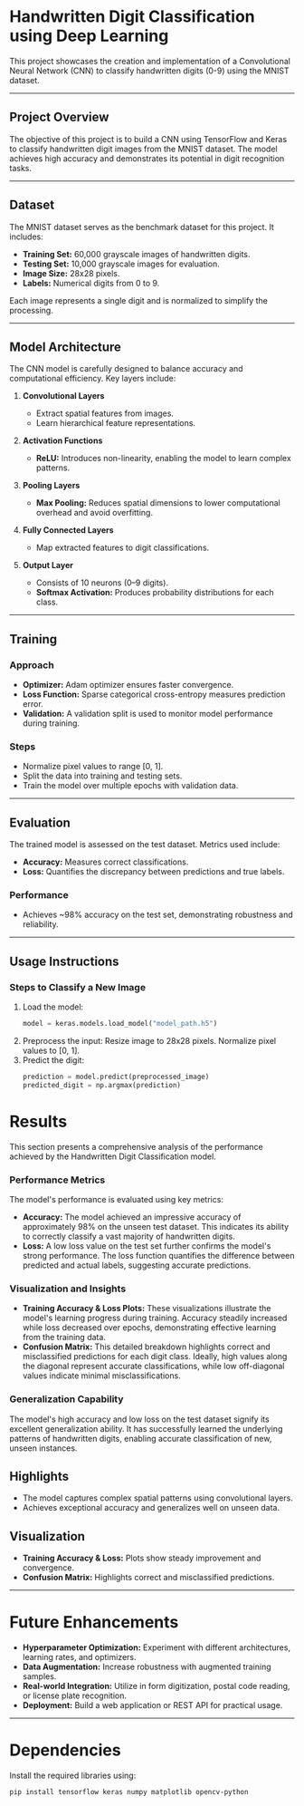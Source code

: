 # Handwritten Digit Classification using Deep Learning

This project showcases the creation and implementation of a Convolutional Neural Network (CNN) to classify handwritten digits (0-9) using the MNIST dataset.

---

## **Project Overview**

The objective of this project is to build a CNN using TensorFlow and Keras to classify handwritten digit images from the MNIST dataset. The model achieves high accuracy and demonstrates its potential in digit recognition tasks.

---

## **Dataset**

The MNIST dataset serves as the benchmark dataset for this project. It includes:

- **Training Set:** 60,000 grayscale images of handwritten digits.
- **Testing Set:** 10,000 grayscale images for evaluation.
- **Image Size:** 28x28 pixels.
- **Labels:** Numerical digits from 0 to 9.

Each image represents a single digit and is normalized to simplify the processing.

---

## **Model Architecture**

The CNN model is carefully designed to balance accuracy and computational efficiency. Key layers include:

1. **Convolutional Layers**  
   - Extract spatial features from images.
   - Learn hierarchical feature representations.

2. **Activation Functions**  
   - **ReLU:** Introduces non-linearity, enabling the model to learn complex patterns.

3. **Pooling Layers**  
   - **Max Pooling:** Reduces spatial dimensions to lower computational overhead and avoid overfitting.

4. **Fully Connected Layers**  
   - Map extracted features to digit classifications.

5. **Output Layer**  
   - Consists of 10 neurons (0–9 digits).
   - **Softmax Activation:** Produces probability distributions for each class.

---

## **Training**

### **Approach**
- **Optimizer:** Adam optimizer ensures faster convergence.
- **Loss Function:** Sparse categorical cross-entropy measures prediction error.
- **Validation:** A validation split is used to monitor model performance during training.

### **Steps**
- Normalize pixel values to range [0, 1].
- Split the data into training and testing sets.
- Train the model over multiple epochs with validation data.

---

## **Evaluation**

The trained model is assessed on the test dataset. Metrics used include:

- **Accuracy:** Measures correct classifications.
- **Loss:** Quantifies the discrepancy between predictions and true labels.

### **Performance**
- Achieves ~98% accuracy on the test set, demonstrating robustness and reliability.

---

## **Usage Instructions**

### **Steps to Classify a New Image**
1. Load the model:
   ```python
   model = keras.models.load_model("model_path.h5")
    ```
2. Preprocess the input:
   Resize image to 28x28 pixels.
   Normalize pixel values to [0, 1].
3. Predict the digit:
   ```python
   prediction = model.predict(preprocessed_image)
   predicted_digit = np.argmax(prediction)
    ```
# Results  
This section presents a comprehensive analysis of the performance achieved by the Handwritten Digit Classification model.

### Performance Metrics

The model's performance is evaluated using key metrics:

* **Accuracy:** The model achieved an impressive accuracy of approximately 98% on the unseen test dataset. This indicates its ability to correctly classify a vast majority of handwritten digits.
* **Loss:** A low loss value on the test set further confirms the model's strong performance. The loss function quantifies the difference between predicted and actual labels, suggesting accurate predictions.

### Visualization and Insights

* **Training Accuracy & Loss Plots:** These visualizations illustrate the model's learning progress during training. Accuracy steadily increased while loss decreased over epochs, demonstrating effective learning from the training data.
* **Confusion Matrix:** This detailed breakdown highlights correct and misclassified predictions for each digit class. Ideally, high values along the diagonal represent accurate classifications, while low off-diagonal values indicate minimal misclassifications.

### Generalization Capability

The model's high accuracy and low loss on the test dataset signify its excellent generalization ability. It has successfully learned the underlying patterns of handwritten digits, enabling accurate classification of new, unseen instances.

## Highlights  
- The model captures complex spatial patterns using convolutional layers.  
- Achieves exceptional accuracy and generalizes well on unseen data.  

## Visualization  
- **Training Accuracy & Loss:** Plots show steady improvement and convergence.  
- **Confusion Matrix:** Highlights correct and misclassified predictions.  

---

# Future Enhancements  

- **Hyperparameter Optimization:** Experiment with different architectures, learning rates, and optimizers.  
- **Data Augmentation:** Increase robustness with augmented training samples.  
- **Real-world Integration:** Utilize in form digitization, postal code reading, or license plate recognition.  
- **Deployment:** Build a web application or REST API for practical usage.  

---

# Dependencies  

Install the required libraries using:  
```bash
pip install tensorflow keras numpy matplotlib opencv-python

